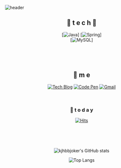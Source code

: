 <!--
**김종훈의 깃허브입니다아** is a ✨ _special_ ✨ repository because its `README.md` (this file) appears on your GitHub profile.

Here are some ideas to get you started:

- 🔭 I’m currently working on ...
- 🌱 I’m currently learning ...
- 👯 I’m looking to collaborate on ...
- 🤔 I’m looking for help with ...
- 💬 Ask me about ...
- 📫 How to reach me: ...
- 😄 Pronouns: ...
- ⚡ Fun fact: ...
-->
![header](https://capsule-render.vercel.app/api?type=wave&color=auto&height=300&section=header&text=Kjhbbjoker%20render&fontSize=90)

<div align=center>

## 🌹 t e c h 🌹





[![Java](https://img.shields.io/badge/Java-007396?style=flat-square&logo=Java&logoColor=white)]
 [![Spring](https://img.shields.io/badge/Spring-6DB33F?style=flat-square&logo=Spring&logoColor=white)]
<br>
[![MySQL](https://img.shields.io/badge/MySQL-4479A1?style=flat-square&logo=MySQL&logoColor=white)]  

<br><br><br>

## 💫 m e 
[![Tech Blog](https://img.shields.io/badge/Blog-FF5722?style=flat-square&logo=blogger&logoColor=white)](https://321coucou.tistory.com/)  [![Code Pen](https://img.shields.io/badge/CodePen-000000?style=flat-square&logo=CodePen&logoColor=white)](https://codepen.io/joowon0220) [![Gmail](https://img.shields.io/badge/Gmail-EA4335?style=flat-square&logo=Gmail&logoColor=white)](mailto:one.joowon@gmail.com)
<br><br><br>


### 💌  t o d a y 

[![Hits](https://hits.seeyoufarm.com/api/count/incr/badge.svg?url=https%3A%2F%2Fgithub.com%2FJoowon0220&count_bg=%23FF0000&title_bg=%23555555&icon=&icon_color=%23E7E7E7&title=hits&edge_flat=false)](https://hits.seeyoufarm.com)
<br><br><br><br><br>

</div>
  
 <div align=center> 
  
![kjhbbjoker's GitHub stats](https://github-readme-stats.vercel.app/api?username=kjhbbjoker&show_icons=true&theme=onedark)

![Top Langs](https://github-readme-stats.vercel.app/api/top-langs/?username=kjhbbjoker&layout=compact&&show_icons=true&theme=onedark)


</div>
<!--
**kjhbbjoker/kjhbbjoker** is a ✨ _special_ ✨ repository because its `README.md` (this file) appears on your GitHub profile.

Here are some ideas to get you started:

- 🔭 I’m currently working on ...
- 🌱 I’m currently learning ...
- 👯 I’m looking to collaborate on ...
- 🤔 I’m looking for help with ...
- 💬 Ask me about ...
- 📫 How to reach me: ...
- 😄 Pronouns: ...
- ⚡ Fun fact: ...
-->
